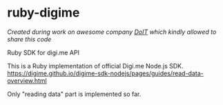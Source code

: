 # ruby-digime

_Created during work on awesome company [DoIT](https://doit.life) which kindly allowed to share this code_

Ruby SDK for digi.me API

This is a Ruby implementation of official Digi.me Node.js SDK.
https://digime.github.io/digime-sdk-nodejs/pages/guides/read-data-overview.html

Only "reading data" part is implemented so far.
